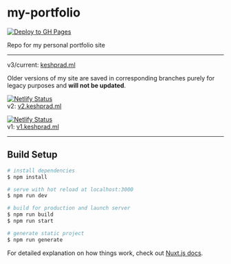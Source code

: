 # my-portfolio

[![Deploy to GH Pages](https://github.com/keshprad/my-portfolio/actions/workflows/deploy.yml/badge.svg)](https://github.com/keshprad/my-portfolio/actions/workflows/deploy.yml)

Repo for my personal portfolio site

---

v3/current: [keshprad.ml](https://keshprad.ml/)

Older versions of my site are saved in corresponding branches purely for legacy purposes and **will not be updated**.

[![Netlify Status](https://api.netlify.com/api/v1/badges/9e2b6ce8-0d29-42fc-b9d2-58058f3a4012/deploy-status)](https://app.netlify.com/sites/v2-keshprad/deploys)  
v2: [v2.keshprad.ml](https://v2.keshprad.ml/)  

[![Netlify Status](https://api.netlify.com/api/v1/badges/ff73737a-1439-4d11-bd59-9c1885cd48a5/deploy-status)](https://app.netlify.com/sites/v1-keshprad/deploys)  
v1: [v1.keshprad.ml](https://v1.keshprad.ml/)  

---

## Build Setup

```bash
# install dependencies
$ npm install

# serve with hot reload at localhost:3000
$ npm run dev

# build for production and launch server
$ npm run build
$ npm run start

# generate static project
$ npm run generate
```

For detailed explanation on how things work, check out [Nuxt.js docs](https://nuxtjs.org).
